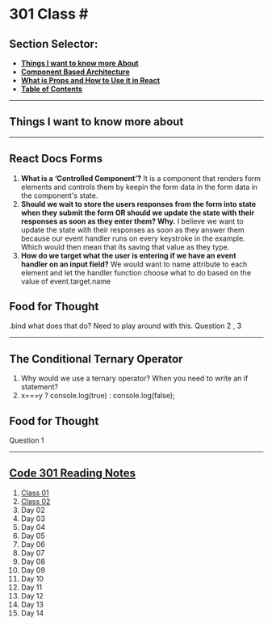 # **301 Class #**

## **Section Selector**:
  - [**Things I want to know more About**](#things-i-want-to-know-more-about)
  - [**Component Based Architecture**](#component-based-architecture)
  - [**What is Props and How to Use it in React**](#what-is-props-and-how-to-use-it-in-react)
  - [**Table of Contents**](#code-301-reading-notes)

---

## **Things I want to know more about**


---

## **React Docs Forms**
1. **What is a ‘Controlled Component’?** It is a component that renders form elements and controls them by keepin the form data in the form data in the component's state.
2. **Should we wait to store the users responses from the form into state when they submit the form OR should we update the state with their responses as soon as they enter them? Why.** I believe we want to update the state with their responses as soon as they answer them because our event handler runs on every keystroke in the example. Which would then mean that its saving that value as they type. 
3. **How do we target what the user is entering if we have an event handler on an input field?** We would want to name attribute to each element and let the handler function choose what to do based on the value of event.target.name


## **Food for Thought**
.bind what does that do? 
Need to play around with this. 
Question 2 , 3




---

## **The Conditional Ternary Operator**
1. Why would we use a ternary operator? When you need to write an if statement?
2. x===y ? console.log(true) : console.log(false);


## **Food for Thought**
Question 1 



---

## [**Code 301 Reading Notes**](/301/301homepage.md)
  1. [Class 01](/301/class-01.md)
  2. [Class 02](/301/class-02.md)
  3. Day 02
  4. Day 03
  5. Day 04
  6. Day 05
  7. Day 06
  8. Day 07
  9. Day 08
  10. Day 09
  11. Day 10
  12. Day 11
  13. Day 12
  14. Day 13
  15. Day 14
<!-- DrP E-Sign Up, Up, Down, Down, Left, Right, Left, Right, B, A, Start -->

